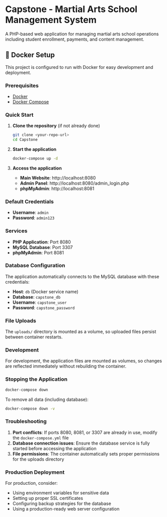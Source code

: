 # Capstone - Martial Arts School Management System

A PHP-based web application for managing martial arts school operations including student enrollment, payments, and content management.

## 🐳 Docker Setup

This project is configured to run with Docker for easy development and deployment.

### Prerequisites

- [Docker](https://docs.docker.com/get-docker/)
- [Docker Compose](https://docs.docker.com/compose/install/)

### Quick Start

1. **Clone the repository** (if not already done)

   ```bash
   git clone <your-repo-url>
   cd Capstone
   ```

2. **Start the application**

   ```bash
   docker-compose up -d
   ```

3. **Access the application**
   - **Main Website**: http://localhost:8080
   - **Admin Panel**: http://localhost:8080/admin_login.php
   - **phpMyAdmin**: http://localhost:8081

### Default Credentials

- **Username**: `admin`
- **Password**: `admin123`

### Services

- **PHP Application**: Port 8080
- **MySQL Database**: Port 3307
- **phpMyAdmin**: Port 8081

### Database Configuration

The application automatically connects to the MySQL database with these credentials:

- **Host**: `db` (Docker service name)
- **Database**: `capstone_db`
- **Username**: `capstone_user`
- **Password**: `capstone_password`

### File Uploads

The `uploads/` directory is mounted as a volume, so uploaded files persist between container restarts.

### Development

For development, the application files are mounted as volumes, so changes are reflected immediately without rebuilding the container.

### Stopping the Application

```bash
docker-compose down
```

To remove all data (including database):

```bash
docker-compose down -v
```

### Troubleshooting

1. **Port conflicts**: If ports 8080, 8081, or 3307 are already in use, modify the `docker-compose.yml` file
2. **Database connection issues**: Ensure the database service is fully started before accessing the application
3. **File permissions**: The container automatically sets proper permissions for the uploads directory

### Production Deployment

For production, consider:

- Using environment variables for sensitive data
- Setting up proper SSL certificates
- Configuring backup strategies for the database
- Using a production-ready web server configuration
